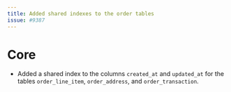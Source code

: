 ```yaml
---
title: Added shared indexes to the order tables
issue: #9387
---
```

# Core
* Added a shared index to the columns `created_at` and `updated_at` for the tables `order_line_item`, `order_address`, and `order_transaction`.  
